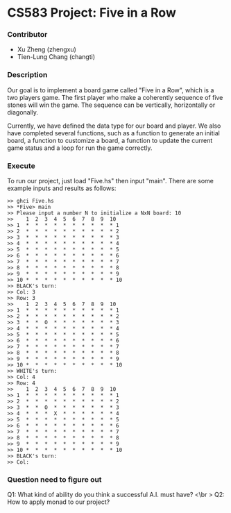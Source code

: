 # CS583 Project: Five in a Row

### Contributor
* Xu Zheng (zhengxu) 
* Tien-Lung Chang (changti)

### Description

   Our goal is to implement a board game called "Five in a Row", which is
   a two players game. The first player who make a coherently sequence of
   five stones will win the game. The sequence can be vertically, horizontally
   or diagonally.

   Currently, we have defined the data type for our board and player. We
   also have completed several functions, such as a function to generate
   an initial board, a function to customize a board, a function to update
   the current game status and a loop for run the game correctly.

### Execute

   To run our project, just load "Five.hs" then input "main". There are
   some example inputs and results as follows:

   ```
   >> ghci Five.hs
   >> *Five> main
   >> Please input a number N to initialize a NxN board: 10
   >>    1  2  3  4  5  6  7  8  9  10
   >> 1  *  *  *  *  *  *  *  *  *  * 1
   >> 2  *  *  *  *  *  *  *  *  *  * 2
   >> 3  *  *  *  *  *  *  *  *  *  * 3
   >> 4  *  *  *  *  *  *  *  *  *  * 4
   >> 5  *  *  *  *  *  *  *  *  *  * 5
   >> 6  *  *  *  *  *  *  *  *  *  * 6
   >> 7  *  *  *  *  *  *  *  *  *  * 7
   >> 8  *  *  *  *  *  *  *  *  *  * 8
   >> 9  *  *  *  *  *  *  *  *  *  * 9
   >> 10 *  *  *  *  *  *  *  *  *  * 10
   >> BLACK's turn:
   >> Col: 3
   >> Row: 3
   >>    1  2  3  4  5  6  7  8  9  10
   >> 1  *  *  *  *  *  *  *  *  *  * 1
   >> 2  *  *  *  *  *  *  *  *  *  * 2
   >> 3  *  *  O  *  *  *  *  *  *  * 3
   >> 4  *  *  *  *  *  *  *  *  *  * 4
   >> 5  *  *  *  *  *  *  *  *  *  * 5
   >> 6  *  *  *  *  *  *  *  *  *  * 6
   >> 7  *  *  *  *  *  *  *  *  *  * 7
   >> 8  *  *  *  *  *  *  *  *  *  * 8
   >> 9  *  *  *  *  *  *  *  *  *  * 9
   >> 10 *  *  *  *  *  *  *  *  *  * 10
   >> WHITE's turn:
   >> Col: 4
   >> Row: 4
   >>    1  2  3  4  5  6  7  8  9  10
   >> 1  *  *  *  *  *  *  *  *  *  * 1
   >> 2  *  *  *  *  *  *  *  *  *  * 2
   >> 3  *  *  O  *  *  *  *  *  *  * 3
   >> 4  *  *  *  X  *  *  *  *  *  * 4
   >> 5  *  *  *  *  *  *  *  *  *  * 5
   >> 6  *  *  *  *  *  *  *  *  *  * 6
   >> 7  *  *  *  *  *  *  *  *  *  * 7
   >> 8  *  *  *  *  *  *  *  *  *  * 8
   >> 9  *  *  *  *  *  *  *  *  *  * 9
   >> 10 *  *  *  *  *  *  *  *  *  * 10
   >> BLACK's turn:
   >> Col:
   ```

### Question need to figure out
   Q1: What kind of ability do you think a successful A.I. must have? <\br >
   Q2: How to apply monad to our project?

